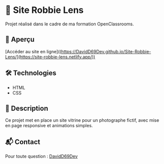 # 📸 Site Robbie Lens

Projet réalisé dans le cadre de ma formation OpenClassrooms.

## 🚀 Aperçu

[Accéder au site en ligne]((https://DavidD69Dev.github.io/Site-Robbie-Lens/](https://site-robbie-lens.netlify.app/))

## 🛠️ Technologies

- HTML
- CSS

## 📄 Description

Ce projet met en place un site vitrine pour un photographe fictif, avec mise en page responsive et animations simples.

## 📬 Contact

Pour toute question : [DavidD69Dev](https://github.com/DavidD69Dev)

